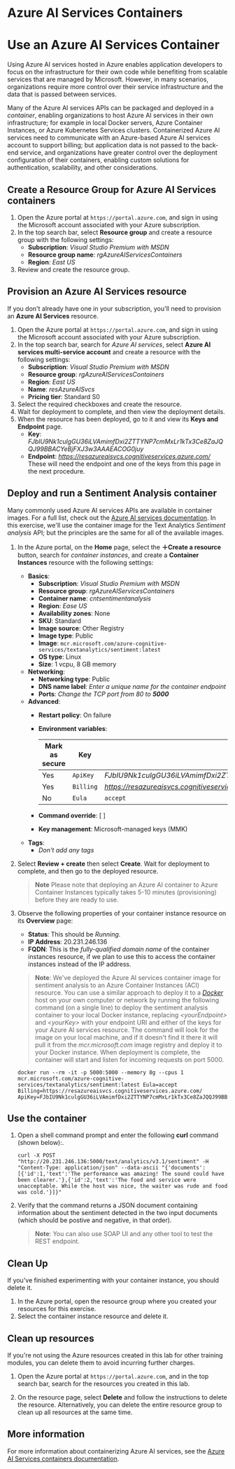 # Azure AI Services Containers

# Use an Azure AI Services Container

Using Azure AI services hosted in Azure enables application developers to focus on the infrastructure for their own code while benefiting from scalable services that are managed by Microsoft. However, in many scenarios, organizations require more control over their service infrastructure and the data that is passed between services.

Many of the Azure AI services APIs can be packaged and deployed in a *container*, enabling organizations to host Azure AI services in their own infrastructure; for example in local Docker servers, Azure Container Instances, or Azure Kubernetes Services clusters. Containerized Azure AI services need to communicate with an Azure-based Azure AI services account to support billing; but application data is not passed to the back-end service, and organizations have greater control over the deployment configuration of their containers, enabling custom solutions for authentication, scalability, and other considerations.

## Create a Resource Group for Azure AI Services containers

1. Open the Azure portal at `https://portal.azure.com`, and sign in using the Microsoft account associated with your Azure subscription.
2. In the top search bar, select **Resource group** and create a resource group with the following settings:
    - **Subscription**: *Visual Studio Premium with MSDN*
    - **Resource group name**: *rgAzureAIServicesContainers*
    - **Region**: *East US*
3. Review and create the resource group.

## Provision an Azure AI Services resource

If you don't already have one in your subscription, you'll need to provision an **Azure AI Services** resource.

1. Open the Azure portal at `https://portal.azure.com`, and sign in using the Microsoft account associated with your Azure subscription.
2. In the top search bar, search for *Azure AI services*, select **Azure AI services multi-service account** and create a resource with the following settings:
    - **Subscription**: *Visual Studio Premium with MSDN*
    - **Resource group**: *rgAzureAIServicesContainers*
    - **Region**: *East US*
    - **Name**: *resAzureAISvcs*
    - **Pricing tier**: Standard S0
3. Select the required checkboxes and create the resource.
4. Wait for deployment to complete, and then view the deployment details.
5. When the resource has been deployed, go to it and view its **Keys and Endpoint** page.
    - **Key**: *FJbIU9Nk1culgGU36iLVAmimfDxi2ZTTYNP7cmMxLr1kTx3Ce8ZaJQQJ99BBACYeBjFXJ3w3AAAEACOG0juy*
    - **Endpoint**: *https://resazureaisvcs.cognitiveservices.azure.com/*
These will need the endpoint and one of the keys from this page in the next procedure.

## Deploy and run a Sentiment Analysis container

Many commonly used Azure AI services APIs are available in container images. For a full list, check out the [Azure AI services documentation](https://learn.microsoft.com/en-us/azure/ai-services/cognitive-services-container-support#containers-in-azure-ai-services). In this exercise, we'll use the container image for the Text Analytics *Sentiment analysis* API; but the principles are the same for all of the available images.

1. In the Azure portal, on the **Home** page, select the **&#65291;Create a resource** button, search for *container instances*, and create a **Container Instances** resource with the following settings:

    - **Basics**:
        - **Subscription**: *Visual Studio Premium with MSDN*
        - **Resource group**: *rgAzureAIServicesContainers*
        - **Container name**: *cntsentimentanalysis*
        - **Region**: *Ease US*
        - **Availability zones**: None
        - **SKU**: Standard
        - **Image source**: Other Registry
        - **Image type**: Public
        - **Image**: `mcr.microsoft.com/azure-cognitive-services/textanalytics/sentiment:latest`
        - **OS type**: Linux
        - **Size**: 1 vcpu, 8 GB memory
    - **Networking**:
        - **Networking type**: Public
        - **DNS name label**: *Enter a unique name for the container endpoint*
        - **Ports**: *Change the TCP port from 80 to **5000***
    - **Advanced**:
        - **Restart policy**: On failure
        - **Environment variables**:

            | Mark as secure | Key | Value |
            | -------------- | --- | ----- |
            | Yes | `ApiKey` | *FJbIU9Nk1culgGU36iLVAmimfDxi2ZTTYNP7cmMxLr1kTx3Ce8ZaJQQJ99BBACYeBjFXJ3w3AAAEACOG0juy* |
            | Yes | `Billing` | *https://resazureaisvcs.cognitiveservices.azure.com/* |
            | No | `Eula` | `accept` |

        - **Command override**: [ ]
        - **Key management**: Microsoft-managed keys (MMK)
    - **Tags**:
        - *Don't add any tags*

2. Select **Review + create** then select **Create**. Wait for deployment to complete, and then go to the deployed resource.
    > **Note** Please note that deploying an Azure AI container to Azure Container Instances typically takes 5-10 minutes (provisioning) before they are ready to use.
3. Observe the following properties of your container instance resource on its **Overview** page:
    - **Status**: This should be *Running*.
    - **IP Address**: 20.231.246.136
    - **FQDN**: This is the *fully-qualified domain name* of the container instances resource, if we plan to use this to access the container instances instead of the IP address.

    > **Note**: We've deployed the Azure AI services container image for sentiment analysis to an Azure Container Instances (ACI) resource. You can use a similar approach to deploy it to a *[Docker](https://www.docker.com/products/docker-desktop)* host on your own computer or network by running the following command (on a single line) to deploy the sentiment analysis container to your local Docker instance, replacing *&lt;yourEndpoint&gt;* and *&lt;yourKey&gt;* with your endpoint URI and either of the keys for your Azure AI services resource.
    > The command will look for the image on your local machine, and if it doesn't find it there it will pull it from the *mcr.microsoft.com* image registry and deploy it to your Docker instance. When deployment is complete, the container will start and listen for incoming requests on port 5000.

    ```
    docker run --rm -it -p 5000:5000 --memory 8g --cpus 1 mcr.microsoft.com/azure-cognitive-services/textanalytics/sentiment:latest Eula=accept Billing=https://resazureaisvcs.cognitiveservices.azure.com/ ApiKey=FJbIU9Nk1culgGU36iLVAmimfDxi2ZTTYNP7cmMxLr1kTx3Ce8ZaJQQJ99BBACYeBjFXJ3w3AAAEACOG0juy
    ```

## Use the container

1. Open a shell command prompt and enter the following **curl** command (shown below):.

    ```
    curl -X POST "http://20.231.246.136:5000/text/analytics/v3.1/sentiment" -H "Content-Type: application/json" --data-ascii "{'documents':[{'id':1,'text':'The performance was amazing! The sound could have been clearer.'},{'id':2,'text':'The food and service were unacceptable. While the host was nice, the waiter was rude and food was cold.'}]}"
    ```

2. Verify that the command returns a JSON document containing information about the sentiment detected in the two input documents (which should be postive and negative, in that order).

    > **Note**: You can also use SOAP UI and any other tool to test the REST endpoint.

## Clean Up

If you've finished experimenting with your container instance, you should delete it.

1. In the Azure portal, open the resource group where you created your resources for this exercise.
2. Select the container instance resource and delete it.

## Clean up resources

If you're not using the Azure resources created in this lab for other training modules, you can delete them to avoid incurring further charges.

1. Open the Azure portal at `https://portal.azure.com`, and in the top search bar, search for the resources you created in this lab.

2. On the resource page, select **Delete** and follow the instructions to delete the resource. Alternatively, you can delete the entire resource group to clean up all resources at the same time.

## More information

For more information about containerizing Azure AI services, see the [Azure AI Services containers documentation](https://learn.microsoft.com/azure/ai-services/cognitive-services-container-support).
